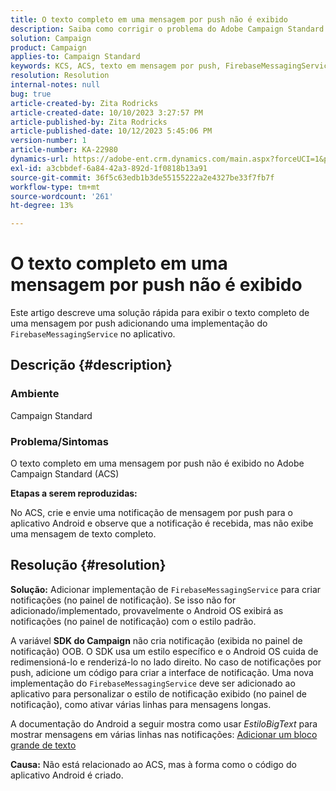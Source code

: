 ```yaml
---
title: O texto completo em uma mensagem por push não é exibido
description: Saiba como corrigir o problema do Adobe Campaign Standard para exibir o texto completo em uma mensagem por push. Adicione uma implementação de FirebaseMessagingService no aplicativo.
solution: Campaign
product: Campaign
applies-to: Campaign Standard
keywords: KCS, ACS, texto em mensagem por push, FirebaseMessagingService
resolution: Resolution
internal-notes: null
bug: true
article-created-by: Zita Rodricks
article-created-date: 10/10/2023 3:27:57 PM
article-published-by: Zita Rodricks
article-published-date: 10/12/2023 5:45:06 PM
version-number: 1
article-number: KA-22980
dynamics-url: https://adobe-ent.crm.dynamics.com/main.aspx?forceUCI=1&pagetype=entityrecord&etn=knowledgearticle&id=4c315395-8167-ee11-9ae7-6045bd006b25
exl-id: a3cbbdef-6a84-42a3-892d-1f0818b13a91
source-git-commit: 36f5c63edb1b3de55155222a2e4327be33f7fb7f
workflow-type: tm+mt
source-wordcount: '261'
ht-degree: 13%

---
```


# O texto completo em uma mensagem por push não é exibido


Este artigo descreve uma solução rápida para exibir o texto completo de uma mensagem por push adicionando uma implementação do `FirebaseMessagingService` no aplicativo.

## Descrição {#description}


### <b>Ambiente</b>

Campaign Standard



### <b>Problema/Sintomas</b>

O texto completo em uma mensagem por push não é exibido no Adobe Campaign Standard (ACS)



<b>Etapas a serem reproduzidas:</b>

No ACS, crie e envie uma notificação de mensagem por push para o aplicativo Android e observe que a notificação é recebida, mas não exibe uma mensagem de texto completo.


## Resolução {#resolution}

<b>Solução:</b>
Adicionar implementação de `FirebaseMessagingService` para criar notificações (no painel de notificação). Se isso não for adicionado/implementado, provavelmente o Android OS exibirá as notificações (no painel de notificação) com o estilo padrão.

A variável <b>SDK do Campaign</b> não cria notificação (exibida no painel de notificação) OOB. O SDK usa um estilo específico e o Android OS cuida de redimensioná-lo e renderizá-lo no lado direito. No caso de notificações por push, adicione um código para criar a interface de notificação. Uma nova implementação do `FirebaseMessagingService` deve ser adicionado ao aplicativo para personalizar o estilo de notificação exibido (no painel de notificação), como ativar várias linhas para mensagens longas.



A documentação do Android a seguir mostra como usar *EstiloBigText* para mostrar mensagens em várias linhas nas notificações:
[Adicionar um bloco grande de texto](https://developer.android.com/develop/ui/views/notifications/expanded#large-style)


<b>Causa:</b>
Não está relacionado ao ACS, mas à forma como o código do aplicativo Android é criado.

